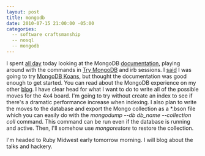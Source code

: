 ```yaml
---
layout: post
title: mongodb
date: 2010-07-15 21:00:00 -05:00
categories:
  -- software craftsmanship
  -- nosql
  -- mongodb
---
```


I spent [all day](http://skim.la/2010/07/15/first-look-at-mongodb) today looking at the MongoDB [documentation](http://www.mongodb.org/display/DOCS/Ruby+Language+Center), playing around with the commands in [Try MongoDB](http://try.mongodb.org/) and irb sessions.  I [said](http://skim.cc/2010/07/14/end-of-iteration-2) I was going to try [MongoDB Koans](http://github.com/chicagoruby/MongoDB_Koans), but thought the documentation was good enough to get started.  You can read about the MongoDB experience on my other [blog](http://skim.la/2010/07/15/first-look-at-mongodb).  I have clear head for what I want to do to write all of the possible moves for the 4x4 board.  I'm going to try without create an index to see if there's a dramatic performance increase when indexing.  I also plan to write the moves to the database and export the Mongo collection as a \*.bson file which you can easily do with the *mongodump --db db_name --collection coll* command.  This command can be run even if the database is running and active.  Then, I'll somehow use *mongorestore* to restore the collection.

I'm headed to Ruby Midwest early tomorrow morning.  I will blog about the talks and hackery.
